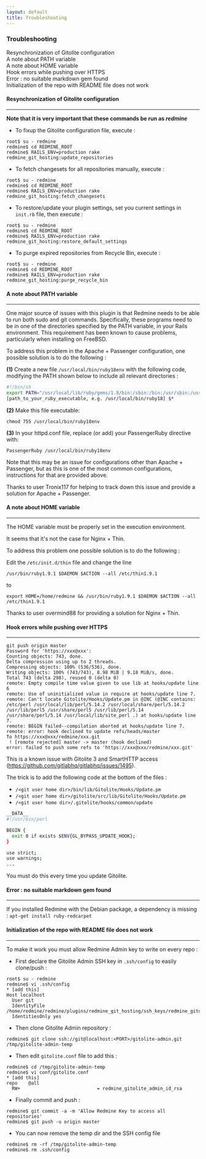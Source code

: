 ```yaml
---
layout: default
title: Troubleshooting
---
```


<div id="toc">
  <h3>Troubleshooting</h3>

  <ul>
    <li><a href="#resynchronization_of_gitolite_configuration">Resynchronization of Gitolite configuration</a></li>
    <li><a href="#a_note_about_path_variable">A note about PATH variable</a></li>
    <li><a href="#a_note_about_home_variable">A note about HOME variable</a></li>
    <li><a href="#hook_errors_while_pushing_over_https">Hook errors while pushing over HTTPS</a></li>
    <li><a href="#error__no_suitable_markdown_gem_found">Error : no suitable markdown gem found</a></li>
    <li><a href="#initialization_of_the_repo_with_readme_file_does_not_work">Initialization of the repo with README file does not work</a></li>
  </ul>
</div>

#### Resynchronization of Gitolite configuration
***

**Note that it is very important that these commands be run as *redmine***

* To fixup the Gitolite configuration file, execute :

```
root$ su - redmine
redmine$ cd REDMINE_ROOT
redmine$ RAILS_ENV=production rake redmine_git_hosting:update_repositories
```

* To fetch changesets for all repositories manually, execute :

```
root$ su - redmine
redmine$ cd REDMINE_ROOT
redmine$ RAILS_ENV=production rake redmine_git_hosting:fetch_changesets
```

* To restore/update your plugin settings, set you current settings in ```init.rb``` file, then execute :

```
root$ su - redmine
redmine$ cd REDMINE_ROOT
redmine$ RAILS_ENV=production rake redmine_git_hosting:restore_default_settings
```

* To purge expired repositories from Recycle Bin, execute :

```
root$ su - redmine
redmine$ cd REDMINE_ROOT
redmine$ RAILS_ENV=production rake redmine_git_hosting:purge_recycle_bin
```

#### A note about PATH variable
***

One major source of issues with this plugin is that Redmine needs to be able to run both sudo and git commands. Specifically, these programs need to be in one of the directories specified by the PATH variable, in your Rails environment. This requirement has been known to cause problems, particularly when installing on FreeBSD.

To address this problem in the Apache + Passenger configuration, one possible solution is to do the following :

**(1)** Create a new file ```/usr/local/bin/ruby18env``` with the following code, modifying the PATH shown below to include all relevant directories :

```sh
#!/bin/sh
export PATH="/usr/local/lib/ruby/gems/1.8/bin:/sbin:/bin:/usr/sbin:/usr/bin:/usr/local/sbin:/usr/local/bin"
[path_to_your_ruby_executable, e.g. /usr/local/bin/ruby18] $*
```

**(2)** Make this file executable:
```
chmod 755 /usr/local/bin/ruby18env
```

**(3)** In your httpd.conf file, replace (or add) your PassengerRuby directive with:
```
PassengerRuby /usr/local/bin/ruby18env
```

Note that this may be an issue for configurations other than Apache + Passenger, but as this is one of the most common configurations, instructions for that are provided above.

Thanks to user Tronix117 for helping to track down this issue and provide a solution for Apache + Passenger.

#### A note about HOME variable
***

The HOME variable must be properly set in the execution environment.

It seems that it's not the case for Nginx + Thin.

To address this problem one possible solution is to do the following :

Edit the ```/etc/init.d/thin``` file and change the line

```/usr/bin/ruby1.9.1 $DAEMON $ACTION --all /etc/thin1.9.1```

to

```export HOME=/home/redmine && /usr/bin/ruby1.9.1 $DAEMON $ACTION --all /etc/thin1.9.1```

Thanks to user overmind88 for providing a solution for Nginx + Thin.


#### Hook errors while pushing over HTTPS
***

```
git push origin master
Password for 'https://xxx@xxx':
Counting objects: 743, done.
Delta compression using up to 2 threads.
Compressing objects: 100% (536/536), done.
Writing objects: 100% (743/743), 8.98 MiB | 9.18 MiB/s, done.
Total 743 (delta 298), reused 0 (delta 0)
remote: Empty compile time value given to use lib at hooks/update line 6
remote: Use of uninitialized value in require at hooks/update line 7.
remote: Can't locate Gitolite/Hooks/Update.pm in @INC (@INC contains:  /etc/perl /usr/local/lib/perl/5.14.2 /usr/local/share/perl/5.14.2 /usr/lib/perl5 /usr/share/perl5 /usr/lib/perl/5.14 /usr/share/perl/5.14 /usr/local/lib/site_perl .) at hooks/update line 7.
remote: BEGIN failed--compilation aborted at hooks/update line 7.
remote: error: hook declined to update refs/heads/master
To https://xxx@xxx/redmine/xxx.git
 ! [remote rejected] master -> master (hook declined)
error: failed to push some refs to 'https://xxx@xxx/redmine/xxx.git'
```

This is a known issue with Gitolite 3 and SmartHTTP access (https://github.com/gitlabhq/gitlabhq/issues/1495).

The trick is to add the following code at the bottom of the files :

* ```/<git user home dir>/bin/lib/Gitolite/Hooks/Update.pm```
* ```/<git user home dir>/gitolite/src/lib/Gitolite/Hooks/Update.pm```
* ```/<git user home dir>/.gitolite/hooks/common/update```

```sh
__DATA__
#!/usr/bin/perl

BEGIN {
  exit 0 if exists $ENV{GL_BYPASS_UPDATE_HOOK};
}

use strict;
use warnings;
...
```

You must do this every time you update Gitolite.


#### Error : no suitable markdown gem found
***

If you installed Redmine with the Debian package, a dependency is missing :
```apt-get install ruby-redcarpet```


#### Initialization of the repo with README file does not work
***

To make it work you must allow Redmine Admin key to write on every repo :

* First declare the Gitolite Admin SSH key in ```.ssh/config``` to easily clone/push :

```
root$ su - redmine
redmine$ vi .ssh/config
* [add this]
Host localhost
  User git
  IdentityFile /home/redmine/redmine/plugins/redmine_git_hosting/ssh_keys/redmine_gitolite_admin_id_rsa
  IdentitiesOnly yes
```

* Then clone Gitolite Admin repository :

```
redmine$ git clone ssh://git@localhost:<PORT>/gitolite-admin.git /tmp/gitolite-admin-temp
```

* Then edit ```gitolite.conf``` file to add this :

```
redmine$ cd /tmp/gitolite-admin-temp
redmine$ vi conf/gitolite.conf
* [add this]
repo    @all
  RW+                            = redmine_gitolite_admin_id_rsa
```

* Finally commit and push :

```
redmine$ git commit -a -m 'Allow Redmine Key to access all repositories'
redmine$ git push -u origin master
```

* You can now remove the temp dir and the SSH config file

```
redmine$ rm -rf /tmp/gitolite-admin-temp
redmine$ rm .ssh/config
```
